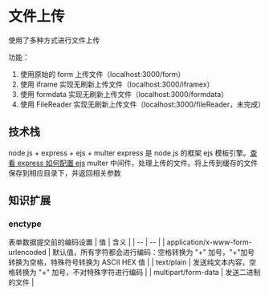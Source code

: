 # 文件上传
使用了多种方式进行文件上传

功能：
1. 使用原始的 form 上传文件（localhost:3000/form）
2. 使用 iframe 实现无刷新上传文件（localhost:3000/iframex）
3. 使用 formdata 实现无刷新上传文件（localhost:3000/formdata）
3. 使用 FileReader 实现无刷新上传文件（localhost:3000/fileReader，未完成）

## 技术栈
node.js + express + ejs + multer
express 是 node.js 的框架
ejs 模板引擎。[查看 express 如何配置 ejs](https://github.com/meahu/demo/issues/7 "查看 express 如何配置 ejs")
multer 中间件，处理上传的文件。将上传到缓存的文件保存到相应目录下，并返回相关参数

## 知识扩展

### enctype
表单数据提交前的编码设置
| 值 | 含义 |
| -- | -- |
| application/x-www-form-urlencoded | 默认值，所有字符都会进行编码：空格转换为 "+" 加号，"+"加号转换为空格，特殊符号转换为 ASCII HEX 值 |
| text/plain | 发送纯文本内容，空格转换为 "+" 加号，不对特殊字符进行编码 |
| multipart/form-data | 发送二进制的文件 |